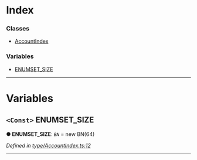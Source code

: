 

# Index

### Classes

* [AccountIndex](../classes/_type_accountindex_.accountindex.md)

### Variables

* [ENUMSET_SIZE](_type_accountindex_.md#enumset_size)

---

# Variables

<a id="enumset_size"></a>

## `<Const>` ENUMSET_SIZE

**● ENUMSET_SIZE**: *`BN`* =  new BN(64)

*Defined in [type/AccountIndex.ts:12](https://github.com/polkadot-js/api/blob/5445314/packages/types/src/type/AccountIndex.ts#L12)*

___

